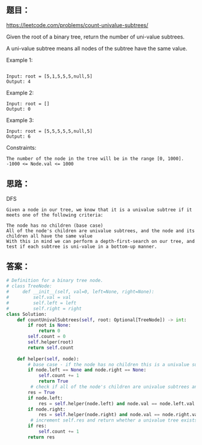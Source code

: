 ## 题目：
https://leetcode.com/problems/count-univalue-subtrees/

Given the root of a binary tree, return the number of uni-value subtrees.

A uni-value subtree means all nodes of the subtree have the same value.

 

Example 1:
```

Input: root = [5,1,5,5,5,null,5]
Output: 4
```
Example 2:
```
Input: root = []
Output: 0
```
Example 3:
```
Input: root = [5,5,5,5,5,null,5]
Output: 6
```

Constraints:
```
The number of the node in the tree will be in the range [0, 1000].
-1000 <= Node.val <= 1000
```
## 思路：
DFS
```
Given a node in our tree, we know that it is a univalue subtree if it meets one of the following criteria:

The node has no children (base case)
All of the node's children are univalue subtrees, and the node and its children all have the same value
With this in mind we can perform a depth-first-search on our tree, and test if each subtree is uni-value in a bottom-up manner.

```

## 答案：
```python
# Definition for a binary tree node.
# class TreeNode:
#     def __init__(self, val=0, left=None, right=None):
#         self.val = val
#         self.left = left
#         self.right = right
class Solution:
    def countUnivalSubtrees(self, root: Optional[TreeNode]) -> int:
        if root is None: 
            return 0
        self.count = 0
        self.helper(root)
        return self.count
    
    def helper(self, node):
        # base case - if the node has no children this is a univalue subtree
        if node.left == None and node.right == None:
            self.count += 1
            return True
         # check if all of the node's children are univalue subtrees and if they have the same value
        res = True
        if node.left:
            res = self.helper(node.left) and node.val == node.left.val and res
        if node.right:
            res = self.helper(node.right) and node.val == node.right.val and res
         # increment self.res and return whether a univalue tree exists here
        if res:
            self.count += 1
        return res
        
```
